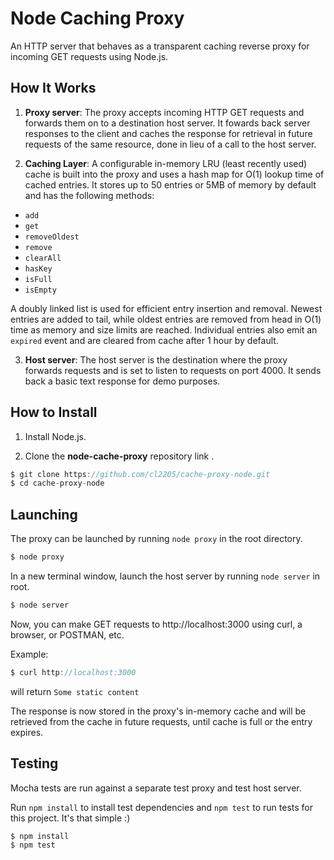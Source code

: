 # Node Caching Proxy

An HTTP server that behaves as a transparent caching reverse proxy for incoming GET requests using Node.js. 

## How It Works

1. **Proxy server**: The proxy accepts incoming HTTP GET requests and forwards them on to a destination host server. It fowards back server responses to the client and caches the response for retrieval in future requests of the same resource, done in lieu of a call to the host server. 

2. **Caching Layer**: A configurable in-memory LRU (least recently used) cache is built into the proxy and uses a hash map for O(1) lookup time of cached entries. It stores up to 50 entries or 5MB of memory by default and has the following methods: 
  * ```add```
  * ```get```
  * ```removeOldest```
  * ```remove```
  * ```clearAll```
  * ```hasKey```
  * ```isFull```
  * ```isEmpty```

 A doubly linked list is used for efficient entry insertion and removal. Newest entries are added to tail, while oldest entries are removed from head in O(1) time as memory and size limits are reached. Individual entries also emit an ```expired``` event and are cleared from cache after 1 hour by default.

3. **Host server**: The host server is the destination where the proxy forwards requests and is set to listen to requests on port 4000. It sends back a basic text response for demo purposes. 

## How to Install

1. Install Node.js.

2. Clone the **node-cache-proxy** repository link .

```javascript
$ git clone https://github.com/cl2205/cache-proxy-node.git
$ cd cache-proxy-node
```
## Launching

The proxy can be launched by running ```node proxy``` in the root directory. 

```javascript
$ node proxy 
```

In a new terminal window, launch the host server by running ```node server``` in root.

```javascript
$ node server
```

Now, you can make GET requests to http://localhost:3000 using curl, a browser, or POSTMAN, etc.

Example: 
```javascript
$ curl http://localhost:3000
```
will return ```Some static content```

The response is now stored in the proxy's in-memory cache and will be retrieved from the cache in future requests, until cache is full or the entry expires.

## Testing

Mocha tests are run against a separate test proxy and test host server.

Run ```npm install``` to install test dependencies and ```npm test``` to run tests for this project. It's that simple :)

```javascript
$ npm install
$ npm test
```


